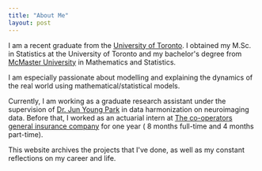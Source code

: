 ```yaml
---
title: "About Me"
layout: post
---
```

I am a recent graduate from the [University of Toronto][uoft]. I obtained my M.Sc. in Statistics at the University of Toronto and my bachelor's degree from [McMaster University][mac] in Mathematics and Statistics.

I am especially passionate about modelling and explaining the dynamics of the real world using mathematical/statistical models. 

Currently, I am working as a graduate research assistant under the supervision of [Dr. Jun Young Park][Jun] in data harmonization on neuroimaging data. Before that, I worked as an actuarial intern at [The co-operators general insurance company][coop] for one year ( 8 months full-time and 4 months part-time). 

This website archives the projects that I've done, as well as my constant reflections on my career and life.

[uoft]:https://www.statistics.utoronto.ca/
[mac]:https://math.mcmaster.ca/
[Jun]:https://www.statistics.utoronto.ca/people/directories/all-faculty/jun-young-park
[coop]:https://www.cooperators.ca/en/
